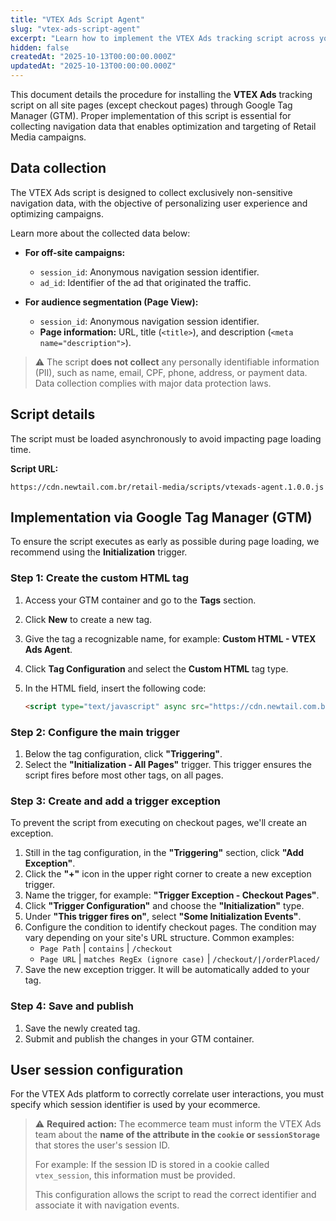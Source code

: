 ```yaml
---
title: "VTEX Ads Script Agent"
slug: "vtex-ads-script-agent"
excerpt: "Learn how to implement the VTEX Ads tracking script across your site using Google Tag Manager for optimal campaign performance and audience segmentation."
hidden: false
createdAt: "2025-10-13T00:00:00.000Z"
updatedAt: "2025-10-13T00:00:00.000Z"
---
```


This document details the procedure for installing the **VTEX Ads** tracking script on all site pages (except checkout pages) through Google Tag Manager (GTM). Proper implementation of this script is essential for collecting navigation data that enables optimization and targeting of Retail Media campaigns.

## Data collection

The VTEX Ads script is designed to collect exclusively non-sensitive navigation data, with the objective of personalizing user experience and optimizing campaigns.

Learn more about the collected data below:

- **For off-site campaigns:**

  - `session_id`: Anonymous navigation session identifier.
  - `ad_id`: Identifier of the ad that originated the traffic.

- **For audience segmentation (Page View):**

  - `session_id`: Anonymous navigation session identifier.
  - **Page information:** URL, title (`<title>`), and description (`<meta name="description">`).

>⚠️ The script **does not collect** any personally identifiable information (PII), such as name, email, CPF, phone, address, or payment data. Data collection complies with major data protection laws.

## Script details

The script must be loaded asynchronously to avoid impacting page loading time.

**Script URL:**

```http
https://cdn.newtail.com.br/retail-media/scripts/vtexads-agent.1.0.0.js
```

## Implementation via Google Tag Manager (GTM)

To ensure the script executes as early as possible during page loading, we recommend using the **Initialization** trigger.

### Step 1: Create the custom HTML tag

1. Access your GTM container and go to the **Tags** section.
2. Click **New** to create a new tag.
3. Give the tag a recognizable name, for example: **Custom HTML - VTEX Ads Agent**.
4. Click **Tag Configuration** and select the **Custom HTML** tag type.
5. In the HTML field, insert the following code:

   ```html
   <script type="text/javascript" async src="https://cdn.newtail.com.br/retail-media/scripts/vtexads-agent.1.0.0.js"></script>
   ```

### Step 2: Configure the main trigger

1. Below the tag configuration, click **"Triggering"**.
2. Select the **"Initialization - All Pages"** trigger. This trigger ensures the script fires before most other tags, on all pages.

### Step 3: Create and add a trigger exception

To prevent the script from executing on checkout pages, we'll create an exception.

1. Still in the tag configuration, in the **"Triggering"** section, click **"Add Exception"**.
2. Click the **"+"** icon in the upper right corner to create a new exception trigger.
3. Name the trigger, for example: **"Trigger Exception - Checkout Pages"**.
4. Click **"Trigger Configuration"** and choose the **"Initialization"** type.
5. Under **"This trigger fires on"**, select **"Some Initialization Events"**.
6. Configure the condition to identify checkout pages. The condition may vary depending on your site's URL structure. Common examples:
   - `Page Path` | `contains` | `/checkout`
   - `Page URL` | `matches RegEx (ignore case)` | `/checkout/|/orderPlaced/`
7. Save the new exception trigger. It will be automatically added to your tag.

### Step 4: Save and publish

1. Save the newly created tag.
2. Submit and publish the changes in your GTM container.

## User session configuration

For the VTEX Ads platform to correctly correlate user interactions, you must specify which session identifier is used by your ecommerce.

>⚠️ **Required action:** The ecommerce team must inform the VTEX Ads team about the **name of the attribute in the `cookie` or `sessionStorage`** that stores the user's session ID.
> 
> For example: If the session ID is stored in a cookie called `vtex_session`, this information must be provided.
>
> This configuration allows the script to read the correct identifier and associate it with navigation events.
